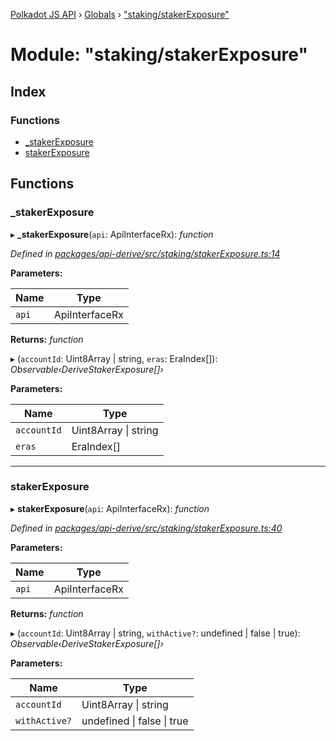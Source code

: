 [Polkadot JS API](../README.md) › [Globals](../globals.md) › ["staking/stakerExposure"](_staking_stakerexposure_.md)

# Module: "staking/stakerExposure"

## Index

### Functions

* [_stakerExposure](_staking_stakerexposure_.md#_stakerexposure)
* [stakerExposure](_staking_stakerexposure_.md#stakerexposure)

## Functions

###  _stakerExposure

▸ **_stakerExposure**(`api`: ApiInterfaceRx): *function*

*Defined in [packages/api-derive/src/staking/stakerExposure.ts:14](https://github.com/polkadot-js/api/blob/7732339fc0/packages/api-derive/src/staking/stakerExposure.ts#L14)*

**Parameters:**

Name | Type |
------ | ------ |
`api` | ApiInterfaceRx |

**Returns:** *function*

▸ (`accountId`: Uint8Array | string, `eras`: EraIndex[]): *Observable‹DeriveStakerExposure[]›*

**Parameters:**

Name | Type |
------ | ------ |
`accountId` | Uint8Array &#124; string |
`eras` | EraIndex[] |

___

###  stakerExposure

▸ **stakerExposure**(`api`: ApiInterfaceRx): *function*

*Defined in [packages/api-derive/src/staking/stakerExposure.ts:40](https://github.com/polkadot-js/api/blob/7732339fc0/packages/api-derive/src/staking/stakerExposure.ts#L40)*

**Parameters:**

Name | Type |
------ | ------ |
`api` | ApiInterfaceRx |

**Returns:** *function*

▸ (`accountId`: Uint8Array | string, `withActive?`: undefined | false | true): *Observable‹DeriveStakerExposure[]›*

**Parameters:**

Name | Type |
------ | ------ |
`accountId` | Uint8Array &#124; string |
`withActive?` | undefined &#124; false &#124; true |
